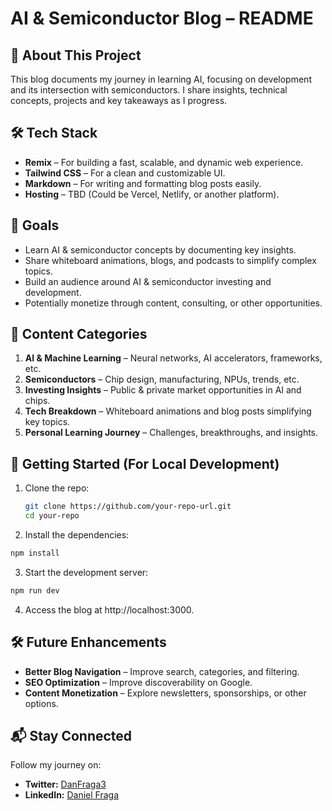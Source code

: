 # AI & Semiconductor Blog – README

## 📖 About This Project

This blog documents my journey in learning AI, focusing on development and its intersection with semiconductors. I share insights, technical concepts, projects and key takeaways as I progress.

## 🛠️ Tech Stack

- **Remix** – For building a fast, scalable, and dynamic web experience.
- **Tailwind CSS** – For a clean and customizable UI.
- **Markdown** – For writing and formatting blog posts easily.
- **Hosting** – TBD (Could be Vercel, Netlify, or another platform).

## 📌 Goals

- Learn AI & semiconductor concepts by documenting key insights.
- Share whiteboard animations, blogs, and podcasts to simplify complex topics.
- Build an audience around AI & semiconductor investing and development.
- Potentially monetize through content, consulting, or other opportunities.

## 📄 Content Categories

1. **AI & Machine Learning** – Neural networks, AI accelerators, frameworks, etc.
2. **Semiconductors** – Chip design, manufacturing, NPUs, trends, etc.
3. **Investing Insights** – Public & private market opportunities in AI and chips.
4. **Tech Breakdown** – Whiteboard animations and blog posts simplifying key topics.
5. **Personal Learning Journey** – Challenges, breakthroughs, and insights.

## 🚀 Getting Started (For Local Development)

1. Clone the repo:

   ```bash
   git clone https://github.com/your-repo-url.git
   cd your-repo
   ```

2. Install the dependencies:

```bash
npm install
```

3. Start the development server:

```bash
npm run dev
```

4. Access the blog at http://localhost:3000.

## 🛠️ Future Enhancements

- **Better Blog Navigation** – Improve search, categories, and filtering.
- **SEO Optimization** – Improve discoverability on Google.
- **Content Monetization** – Explore newsletters, sponsorships, or other options.

## 📬 Stay Connected

Follow my journey on:

- **Twitter:** [DanFraga3](https://x.com/Danfraga3)
- **LinkedIn:** [Daniel Fraga](https://www.linkedin.com/in/daniel--fraga/)
